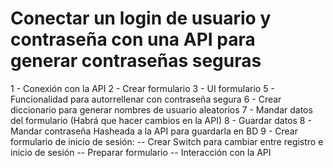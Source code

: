 # Conectar un login de usuario y contraseña con una API para generar contraseñas seguras
1 - Conexión con la API
2 - Crear formulario
3 - UI formulario
5 - Funcionalidad para autorrellenar con contraseña segura
6 - Crear diccionario para generar nombres de usuario aleatorios
7 - Mandar datos del formulario (Habrá que hacer cambios en la API)
8 - Guardar datos
8 - Mandar contraseña Hasheada a la API para guardarla en BD
9 - Crear formulario de inicio de sesión:
    -- Crear Switch para cambiar entre registro e inicio de sesión
    -- Preparar formulario
    -- Interacción con la API
